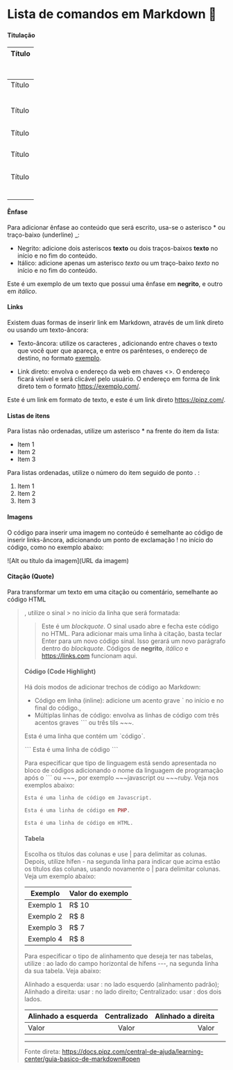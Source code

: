 # Lista de comandos em Markdown 📑

###    

#### Titulação

| Título <h1> |
| ----------- |
| Título <h2> |
| Título <h3> |
| Título <h4> |
| Título <h5> |
| Título <h6> |

#### Ênfase

Para adicionar ênfase ao conteúdo que será escrito, usa-se o asterisco * ou traço-baixo (underline) _:

- Negrito: adicione dois asteriscos **texto** ou dois traços-baixos __texto__ no início e no fim do conteúdo.
- Itálico: adicione apenas um asterisco *texto* ou um traço-baixo _texto_ no início e no fim do conteúdo.

Este é um exemplo de um texto que possui uma ênfase em **negrito**, e outro em _itálico_.



#### Links

Existem duas formas de inserir link em Markdown, através de um link direto ou usando um texto-âncora:

- Texto-âncora: utilize os caracteres [](), adicionando entre chaves o texto que você quer que apareça, e entre os parênteses, o endereço de destino, no formato [exemplo](https://exemplo.com/).

- Link direto: envolva o endereço da web em chaves <>. O endereço ficará visível e será clicável pelo usuário. O endereço em forma de link direto tem o formato <https://exemplo.com/>.

Este é um link em formato de texto, e este é um link direto https://pipz.com/.



#### Listas de itens

Para listas não ordenadas, utilize um asterisco * na frente do item da lista:

* Item 1
* Item 2
* Item 3

Para listas ordenadas, utilize o número do item seguido de ponto . :

1. Item 1
2. Item 2
3. Item 3

#### Imagens

O código para inserir uma imagem no conteúdo é semelhante ao código de inserir links-âncora, adicionando um ponto de exclamação ! no início do código, como no exemplo abaixo:

![Alt ou título da imagem](URL da imagem)



#### Citação (Quote)

Para transformar um texto em uma citação ou comentário, semelhante ao código HTML <blockquote>, utilize o sinal > no início da linha que será formatada:

>Este é um *blockquote*. O sinal usado abre e fecha este código no HTML. 
>Para adicionar mais uma linha à citação, basta teclar Enter para um novo
>código sinal. Isso gerará um novo parágrafo dentro do *blockquote*.
>Códigos de **negrito**, _itálico_ e <https://links.com> funcionam aqui.



#### Código (Code Highlight)

Há dois modos de adicionar trechos de código ao Markdown:

- Código em linha (inline): adicione um acento grave ˋ no início e no final do código.,
- Múltiplas linhas de código: envolva as linhas de código com três acentos graves ˋˋˋ ou três tils ~~~.

 Esta é uma linha que contém um ˋcódigoˋ.

ˋˋˋ
Esta é uma linha de código
 ˋˋˋ

Para especificar que tipo de linguagem está sendo apresentada no bloco de códigos adicionando o nome da linguagem de programação após o ˋˋˋ ou ~~~, por exemplo ~~~javascript ou ~~~ruby. Veja nos exemplos abaixo:



~~~javascript
Esta é uma linha de código em Javascript.
~~~

~~~php
Esta é uma linha de código em PHP.
~~~

~~~html
Esta é uma linha de código em HTML.
~~~



#### Tabela

Escolha os títulos das colunas e use | para delimitar as colunas. Depois, utilize hífen - na segunda linha para indicar que acima estão os títulos das colunas, usando novamente o | para delimitar colunas. Veja um exemplo abaixo:

| Exemplo   | Valor do exemplo |
| --------- | ---------------- |
| Exemplo 1 | R$ 10            |
| Exemplo 2 | R$ 8             |
| Exemplo 3 | R$ 7             |
| Exemplo 4 | R$ 8             |

Para especificar o tipo de alinhamento que deseja ter nas tabelas, utilize : ao lado do campo horizontal de hífens ---, na segunda linha da sua tabela. Veja abaixo:

Alinhado a esquerda: usar : no lado esquerdo (alinhamento padrão);
Alinhado a direita: usar : no lado direito;
Centralizado: usar : dos dois lados.

| Alinhado a esquerda | Centralizado | Alinhado a direita |
| :------------------ | :----------: | -----------------: |
| Valor               |    Valor     |              Valor |





---

Fonte direta: https://docs.pipz.com/central-de-ajuda/learning-center/guia-basico-de-markdown#open

